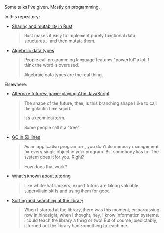 Some talks I've given. Mostly on programming.

In this repository:

*   [Sharing and mutability in Rust](rust-mutability/rust-mutability.md)

    > Rust makes it easy to implement purely functional data
    > structures... and then mutate them.

*   [Algebraic data types](algebraic-data-types/adts.md)

    > People call programming language features "powerful" a lot.
    > I think the word is overused.
    >
    > Algebraic data types are the real thing.

Elsewhere:

*   [Alternate futures: game-playing AI in JavaScript](https://github.com/jorendorff/game-playing/blob/master/talk.md)

    > The shape of the future, then, is this branching shape
    > I like to call the galactic time squid.
    >
    > It's a technical term.
    >
    > Some people call it a "tree".

*   [GC in 50 lines](https://github.com/jorendorff/gc-in-50-lines)

    > As an application programmer, you don’t do memory management for
    > every single object in your program. But somebody has to. The
    > system does it for you. Right?
    >
    > How does that work?

*   [What's known about tutoring](http://jorendorff.github.io/hackday/2013/tutoring/)

    > Like white-hat hackers, expert tutors are taking valuable
    > supervillain skills and using them for good.

*   [Sorting and searching at the library](http://jorendorff.github.io/hackday/2012/library/)

    > When I started at the library, there was this moment, embarrassing
    > now in hindsight, when I thought, hey, I know information
    > systems. I could teach the library a thing or two! But of course,
    > predictably, it turned out the library had something to teach me.
